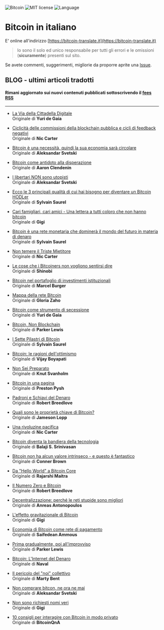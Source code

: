 ![Bitcoin](https://img.shields.io/badge/bitcoin-btc-orange) ![MIT license](https://img.shields.io/badge/license-MIT-blue) ![Language](https://img.shields.io/badge/language-ITA-green)

# Bitcoin in italiano

E' online all'indirizzo [https://bitcoin-translate.it](https://bitcoin-translate.it)

> Io sono il solo ed unico responsabile per tutti gli errori e le omissioni (__sicuramente__) presenti sul sito.

Se avete commenti, suggerimenti, migliorie da proporre aprite una [Issue](https://github.com/citizen010/bitcoin-translate/issues/new/choose).

## BLOG - ultimi articoli tradotti

#### Rimani aggiornato sui nuovi contenuti pubblicati sottoscrivendo il [fees RSS](https://bitcoin-translate.it/blog/rss.xml)

<hr>

 - [La Via della Cittadella Digitale](https://bitcoin-translate.it/blog/20201112.php)<br />
Originale di __Yuri de Gaia__

 - [Ciclicità delle commissioni della blockchain pubblica e cicli di feedback negativi](https://bitcoin-translate.it/blog/20201108.php)<br />
Originale di __Nic Carter__

 - [Bitcoin è una necessità, quindi la sua economia sarà circolare](https://bitcoin-translate.it/blog/20201107.php)<br />
Originale di __Aleksandar Svetski__

 - [Bitcoin come antidoto alla disperazione](https://bitcoin-translate.it/blog/20201103.php)<br />
Originale di __Aaron Clendenin__

 - [I libertari NON sono utopisti](https://bitcoin-translate.it/blog/20201030.php)<br />
Originale di __Aleksandar Svetski__

 - [Ecco le 3 principali qualità di cui hai bisogno per diventare un Bitcoin HODLer](https://bitcoin-translate.it/blog/20201029.php)<br />
Originale di __Sylvain Saurel__

 - [Cari famigliari, cari amici - Una lettera a tutti coloro che non hanno bitcoin](https://bitcoin-translate.it/blog/20201026.php)<br />
Originale di __Gigi__

 - [Bitcoin è una rete monetaria che dominerà il mondo del futuro in materia di denaro](https://bitcoin-translate.it/blog/20201024.php)<br />
Originale di __Sylvain Saurel__

 - [Non temere il Triste Mietitore](https://bitcoin-translate.it/blog/20201023.php)<br />
Originale di __Nic Carter__

 - [Le cose che i Bitcoiners non vogliono sentirsi dire](https://bitcoin-translate.it/blog/20201021.php)<br />
Originale di __Shinobi__

 - [Bitcoin nel portafoglio di investimenti istituzionali](https://bitcoin-translate.it/blog/20201017.php)<br />
Originale di __Marcel Burger__

 - [Mappa della rete Bitcoin](https://bitcoin-translate.it/blog/20201016.php)<br />
Originale di __Gloria Zaho__

 - [Bitcoin come strumento di secessione](https://bitcoin-translate.it/blog/20201015.php)<br />
Originale di __Yuri de Gaia__

 - [Bitcoin, Non Blockchain](https://bitcoin-translate.it/blog/20201006.php)<br />
Originale di __Parker Lewis__

 - [I Sette Pilastri di Bitcoin](https://bitcoin-translate.it/blog/20200930.php)<br />
Originale di __Sylvain Saurel__

 - [Bitcoin: le ragioni dell'ottimismo](https://bitcoin-translate.it/blog/20200922.php)<br />
Originale di __Vijay Boyapati__

 - [Non Sei Preparato](https://bitcoin-translate.it/blog/20200924.php)<br />
Originale di __Knut Svanholm__

 - [Bitcoin in una pagina](https://bitcoin-translate.it/blog/20200914.php)<br />
Originale di __Preston Pysh__

 - [Padroni e Schiavi del Denaro](https://bitcoin-translate.it/blog/20200909.php)<br />
Originale di __Robert Breedlove__

 - [Quali sono le proprietà chiave di Bitcoin?](https://bitcoin-translate.it/blog/20200907.php)<br />
Originale di __Jameson Lopp__

 - [Una rivoluzine pacifica](https://bitcoin-translate.it/blog/20200905.php)<br />
Originale di __Nic Carter__

 - [Bitcoin diventa la bandiera della tecnologia](https://bitcoin-translate.it/blog/20200904.php)<br />
Originale di __Balaji S. Srinivasan__

 - [Bitcoin non ha alcun valore intrinseco - e questo è fantastico](https://bitcoin-translate.it/blog/20200903.php)<br />
Originale di __Conner Brown__

 - [Da "Hello World" a Bitcoin Core](https://bitcoin-translate.it/blog/20200902.php)<br />
Originale di __Rajarshi Maitra__

 - [Il Numero Zero e Bitcoin](https://bitcoin-translate.it/blog/20200831.php)<br />
Originale di __Robert Breedlove__

- [Decentralizzazione: perché le reti stupide sono migliori](https://bitcoin-translate.it/blog/20200828.php)<br />
Originale di __Anreas Antonopoulos__

- [L'effetto gravitazionale di Bitcoin](https://bitcoin-translate.it/blog/20200824.php)<br />
Originale di __Gigi__

- [Economia di Bitcoin come rete di pagamento](https://bitcoin-translate.it/blog/20200815.php)<br />
Originale di __Saifedean Ammous__

- [Prima gradualmente, poi all'improvviso](https://bitcoin-translate.it/blog/20200814.php)<br />
Originale di __Parker Lewis__

- [Bitcoin: L'Internet del Denaro](https://bitcoin-translate.it/blog/20200813.php)<br />
Originale di __Naval__

- [Il pericolo del "noi" collettivo](https://bitcoin-translate.it/blog/20200812.php)<br />
Originale di __Marty Bent__

- [Non comprare bitcon, ne ora ne mai](https://bitcoin-translate.it/blog/20200807.php)<br />
Originale di __Aleksandar Svetski__

- [Non sono richiesti nomi veri](https://bitcoin-translate.it/blog/20200730.php)<br />
Originale di __Gigi__

- [10 consigli per interagire con Bitcoin in modo privato](https://bitcoin-translate.it/blog/20200726.php)<br />
Originale di __BitcoinQnA__
